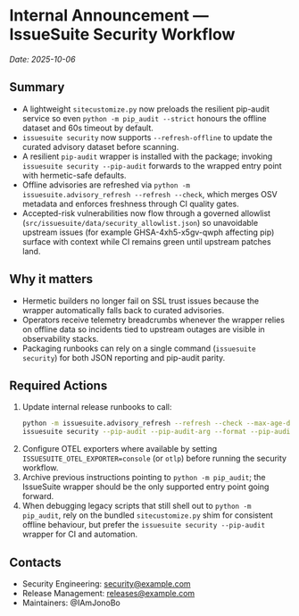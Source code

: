 # Internal Announcement — IssueSuite Security Workflow

_Date: 2025-10-06_

## Summary

- A lightweight `sitecustomize.py` now preloads the resilient pip-audit service so even `python -m pip_audit --strict` honours the offline dataset and 60s timeout by default.
- `issuesuite security` now supports `--refresh-offline` to update the curated advisory dataset before scanning.
- A resilient `pip-audit` wrapper is installed with the package; invoking `issuesuite security --pip-audit` forwards to the wrapped entry point with hermetic-safe defaults.
- Offline advisories are refreshed via `python -m issuesuite.advisory_refresh --refresh --check`, which merges OSV metadata and enforces freshness through CI quality gates.
- Accepted-risk vulnerabilities now flow through a governed allowlist (`src/issuesuite/data/security_allowlist.json`) so unavoidable upstream issues (for example GHSA-4xh5-x5gv-qwph affecting pip) surface with context while CI remains green until upstream patches land.

## Why it matters

- Hermetic builders no longer fail on SSL trust issues because the wrapper automatically falls back to curated advisories.
- Operators receive telemetry breadcrumbs whenever the wrapper relies on offline data so incidents tied to upstream outages are visible in observability stacks.
- Packaging runbooks can rely on a single command (`issuesuite security`) for both JSON reporting and pip-audit parity.

## Required Actions

1. Update internal release runbooks to call:
   ```bash
   python -m issuesuite.advisory_refresh --refresh --check --max-age-days 30
   issuesuite security --pip-audit --pip-audit-arg --format --pip-audit-arg json
   ```
2. Configure OTEL exporters where available by setting `ISSUESUITE_OTEL_EXPORTER=console` (or `otlp`) before running the security workflow.
3. Archive previous instructions pointing to `python -m pip_audit`; the IssueSuite wrapper should be the only supported entry point going forward.
4. When debugging legacy scripts that still shell out to `python -m pip_audit`, rely on the bundled `sitecustomize.py` shim for consistent offline behaviour, but prefer the `issuesuite security --pip-audit` wrapper for CI and automation.

## Contacts

- Security Engineering: security@example.com
- Release Management: releases@example.com
- Maintainers: @IAmJonoBo
